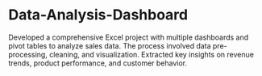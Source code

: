 # Data-Analysis-Dashboard
Developed a comprehensive Excel project with multiple dashboards and pivot tables to analyze sales data. The process involved data pre-processing, cleaning, and visualization. Extracted key insights on revenue trends, product performance, and customer behavior.
